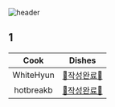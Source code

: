 ![header](https://capsule-render.vercel.app/api?type=waving&color=timeAuto&height=300&section=header&text=🍱%20요리&fontSize=70&animation=fadeIn&fontAlignY=38)

## 1

|   Cook    |              Dishes              |
| :-------: | :------------------------------: |
| WhiteHyun | [🎉작성완료🎉](./dish1_white.py) |
| hotbreakb |  [🎉작성완료🎉](./dish1_hot.py)  |
